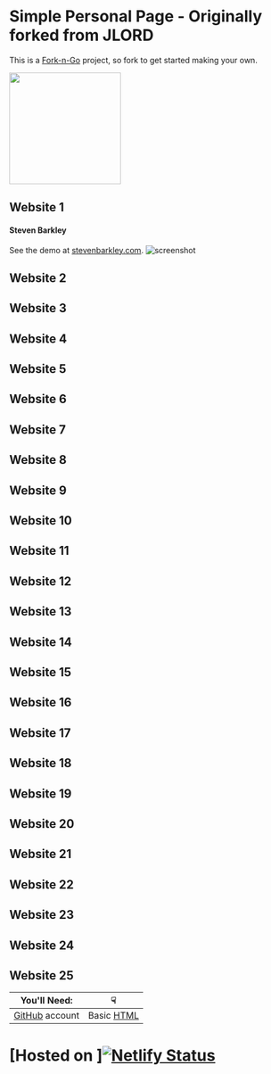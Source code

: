 # Simple Personal Page - Originally forked from JLORD 

This is a [Fork-n-Go](http://jlord.github.io/forkngo) project, so fork to get started making your own.

<img src="https://raw.githubusercontent.com/jlord/forkngo/gh-pages/badges/cobalt.png" width="200">

## Website 1
#### Steven Barkley
See the demo at [stevenbarkley.com](https://www.stevenbarkley.com/).
![screenshot](https://github.com/steven-barkley/Website-StevenBarkley-2022/blob/gh-pages/pictures/Website-StevenBarkley-2022.PNG)
## Website 2

## Website 3

## Website 4

## Website 5 

## Website 6 

## Website 7

## Website 8

## Website 9

## Website 10

## Website 11

## Website 12 

## Website 13 

## Website 14 

## Website 15 

## Website 16 

## Website 17

## Website 18

## Website 19

## Website 20

## Website 21

## Website 22

## Website 23

## Website 24

## Website 25



| You'll Need:                                   | ☟                                                 |
| -----------------------------------------------| ------------------------------------------------- |
| [GitHub](http://www.github.com/join) account | Basic [HTML](http://learn.shayhowe.com/html-css/) |


# [Hosted on ][![Netlify Status](https://api.netlify.com/api/v1/badges/ad91385e-cd91-485e-bd0c-058979e9b93d/deploy-status)](https://app.netlify.com/sites/super-arithmetic-0279a8/deploys)
